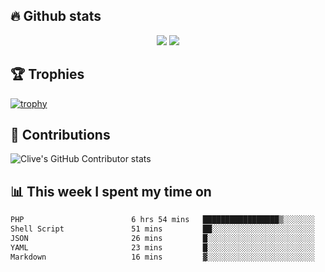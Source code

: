 ## &#128293; Github stats

<!-- GitHub Readme Streak Stats - https://github.com/DenverCoder1/github-readme-streak-stats -->
<p align="center">

<picture>
  <source 
    srcset="https://github-readme-stats.vercel.app/api?username=clivewalkden&count_private=true&show_icons=true&theme=darcula"
    media="(prefers-color-scheme: dark)"
  />
  <source
    srcset="https://github-readme-stats.vercel.app/api?username=clivewalkden&count_private=true&show_icons=true&theme=calm"
    media="(prefers-color-scheme: light), (prefers-color-scheme: no-preference)"
  />
  <img src="https://github-readme-stats.vercel.app/api?username=clivewalkden&count_private=true&show_icons=true&theme=darcula" />
</picture>

<a href="https://git.io/streak-stats" target="_blank">
  <img src="http://github-readme-streak-stats.herokuapp.com?user=clivewalkden&theme=darcula&date_format=j%20M%5B%20Y%5D" />
</a>

</p>

## &#127942; Trophies
[![trophy](https://github-profile-trophy.vercel.app/?username=clivewalkden&theme=onedark)](https://github.com/clivewalkden/github-profile-trophy)

## &#129309; Contributions
![Clive's GitHub Contributor stats](https://github-contributor-stats.vercel.app/api?username=clivewalkden)

## &#128202; This week I spent my time on
<!--START_SECTION:waka-->

```txt
PHP                        6 hrs 54 mins   █████████████████▒░░░░░░░   69.87 %
Shell Script               51 mins         ██░░░░░░░░░░░░░░░░░░░░░░░   08.66 %
JSON                       26 mins         █░░░░░░░░░░░░░░░░░░░░░░░░   04.46 %
YAML                       23 mins         █░░░░░░░░░░░░░░░░░░░░░░░░   04.05 %
Markdown                   16 mins         ▓░░░░░░░░░░░░░░░░░░░░░░░░   02.70 %
```

<!--END_SECTION:waka-->
